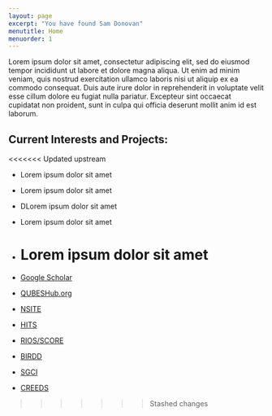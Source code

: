 ```yaml
---
layout: page
excerpt: "You have found Sam Donovan"
menutitle: Home
menuorder: 1
---
```


Lorem ipsum dolor sit amet, consectetur adipiscing elit, sed do eiusmod tempor incididunt ut labore et dolore magna aliqua. Ut enim ad minim veniam, quis nostrud exercitation ullamco laboris nisi ut aliquip ex ea commodo consequat. Duis aute irure dolor in reprehenderit in voluptate velit esse cillum dolore eu fugiat nulla pariatur. Excepteur sint occaecat cupidatat non proident, sunt in culpa qui officia deserunt mollit anim id est laborum.

## Current Interests and Projects:

<<<<<<< Updated upstream
- Lorem ipsum dolor sit amet

- Lorem ipsum dolor sit amet

- DLorem ipsum dolor sit amet

- Lorem ipsum dolor sit amet

- Lorem ipsum dolor sit amet
  =======

- [Google Scholar](https://scholar.google.com/citations?user=8Fa66PQAAAAJ&hl=en)

- [QUBESHub.org](https://qubeshub.org)

- [NSITE](https://qubeshub.org/community/groups/nsite)

- [HITS](https://qubeshub.org/community/groups/hits)

- [RIOS/SCORE](https://qubeshub.org/community/groups/score)
- [BIRDD](https://qubeshub.org/community/groups/birdd)

- [SGCI](https://sciencegateways.org/-/congratulations-to-the-2020-sgci-science-ambassadors)

- [CREEDS](https://qubeshub.org/community/groups/edsin/creeds)

>>>>>>> Stashed changes
